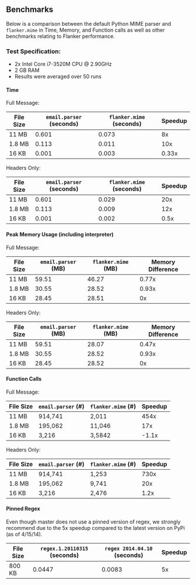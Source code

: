 ## Benchmarks

Below is a comparison between the default Python MIME parser and
`flanker.mime` in Time, Memory, and Function calls as well as other
benchmarks relating to Flanker performance.

### Test Specification:

* 2x Intel Core i7-3520M CPU @ 2.90GHz
* 2 GB RAM
* Results were averaged over 50 runs

#### Time

Full Message:

| File Size | `email.parser` (seconds) | `flanker.mime` (seconds) | Speedup |
| --------- | ------------------------ | ------------------------ | ------- |
| 11 MB     | 0.601                    | 0.073                    | 8x      |
| 1.8 MB    | 0.113                    | 0.011                    | 10x     |
| 16 KB     | 0.001                    | 0.003                    | 0.33x   |

Headers Only:

| File Size | `email.parser` (seconds) | `flanker.mime` (seconds) | Speedup |
| --------- | ------------------------ | ------------------------ | ------- |
| 11 MB     | 0.601                    | 0.029                    | 20x     |
| 1.8 MB    | 0.113                    | 0.009                    | 12x     |
| 16 KB     | 0.001                    | 0.002                    | 0.5x    |


#### Peak Memory Usage (including interpreter)

Full Message:

| File Size | `email.parser` (MB) | `flanker.mime` (MB) | Memory Difference |
| --------- | ------------------- | ------------------- | ----------------- |
| 11 MB     | 59.51               | 46.27               | 0.77x             |
| 1.8 MB    | 30.55               | 28.52               | 0.93x             |
| 16 KB     | 28.45               | 28.51               | 0x                |

Headers Only:

| File Size | `email.parser` (MB) | `flanker.mime` (MB) | Memory Difference |
| --------- | ------------------- | ------------------- | ----------------- |
| 11 MB     | 59.51               | 28.07               | 0.47x             |
| 1.8 MB    | 30.55               | 28.52               | 0.93x             |
| 16 KB     | 28.45               | 28.52               | 0x                |


#### Function Calls

Full Message:

| File Size | `email.parser` (#) | `flanker.mime` (#) | Speedup |
| --------- | ------------------ | ------------------ | ------- |
| 11 MB     | 914,741            | 2,011              | 454x    |
| 1.8 MB    | 195,062            | 11,046             | 17x     |
| 16 KB     | 3,216              | 3,5842             | -1.1x   |

Headers Only:

| File Size | `email.parser` (#) | `flanker.mime` (#) | Speedup |
| --------- | ------------------ | ------------------ | ------- |
| 11 MB     | 914,741            | 1,253              | 730x    |
| 1.8 MB    | 195,062            | 9,741              | 20x     |
| 16 KB     | 3,216              | 2,476              | 1.2x    |


#### Pinned Regex 

Even though master does not use a pinned version of regex, we strongly recommend
due to the 5x speedup compared to the latest version on PyPi (as of 4/15/14).

| File Size | `regex.1.20110315` (seconds) | `regex 2014.04.10` (seconds) | Speedup |
| --------- | ---------------------------- | ---------------------------- | ------- |
| 800 KB    | 0.0447                       | 0.0083                       | 5x      |
